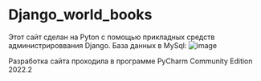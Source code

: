 # Django_world_books
Этот сайт сделан на Pyton с помощью прикладных средств администрироввания Django.
База данных в MySql:
![image](https://user-images.githubusercontent.com/95234863/191929614-513dec4f-28b3-4085-a75e-81991ca7533a.png)


Разработка сайта проходила в программе PyCharm Community Edition 2022.2


    
  
  
  
  
